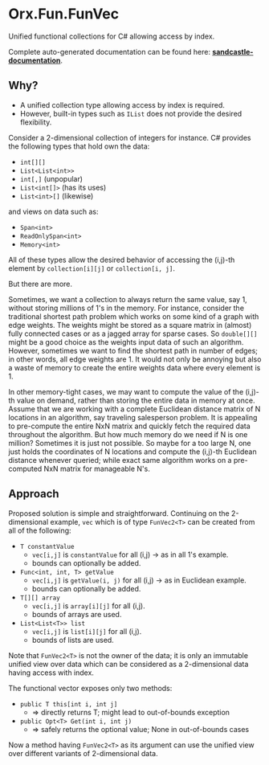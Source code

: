 # Orx.Fun.FunVec

Unified functional collections for C# allowing access by index.

Complete auto-generated documentation can be found here:
**[sandcastle-documentation](https://orxfun.github.io/orx-fun-funvec/index.html)**.

## Why?

* A unified collection type allowing access by index is required.
* However, built-in types such as `IList` does not provide the desired flexibility.

Consider a 2-dimensional collection of integers for instance. C# provides the following types that hold own the data:

* `int[][]`
* `List<List<int>>`
* `int[,]` (unpopular)
* `List<int[]>` (has its uses)
* `List<int>[]` (likewise)

and views on data such as:

* `Span<int>`
* `ReadOnlySpan<int>`
* `Memory<int>`


All of these types allow the desired behavior of accessing the (i,j)-th element by `collection[i][j]` or `collection[i, j]`.

But there are more.

Sometimes, we want a collection to always return the same value, say 1, without storing millions of 1's in the memory. For instance, consider the traditional shortest path problem which works on some kind of a graph with edge weights. The weights might be stored as a square matrix in (almost) fully connected cases or as a jagged array for sparse cases. So `double[][]` might be a good choice as the weights input data of such an algorithm. However, sometimes we want to find the shortest path in number of edges; in other words, all edge weights are 1. It would not only be annoying but also a waste of memory to create the entire weights data where every element is 1.

In other memory-tight cases, we may want to compute the value of the (i,j)-th value on demand, rather than storing the entire data in memory at once. Assume that we are working with a complete Euclidean distance matrix of N locations in an algorithm, say traveling salesperson problem. It is appealing to pre-compute the entire NxN matrix and quickly fetch the required data throughout the algorithm. But how much memory do we need if N is one million? Sometimes it is just not possible. So maybe for a too large N, one just holds the coordinates of N locations and compute the (i,j)-th Euclidean distance whenever queried; while exact same algorithm works on a pre-computed NxN matrix for manageable N's.

## Approach

Proposed solution is simple and straightforward. Continuing on the 2-dimensional example, `vec` which is of type `FunVec2<T>` can be created from all of the following:

* `T constantValue`
    * `vec[i,j]` is `constantValue` for all (i,j) -> as in all 1's example.
    * bounds can optionally be added.
* `Func<int, int, T> getValue`
    * `vec[i,j]` is `getValue(i, j)` for all (i,j) -> as in Euclidean example.
    * bounds can optionally be added.
* `T[][] array`
    * `vec[i,j]` is `array[i][j]` for all (i,j).
    * bounds of arrays are used.
* `List<List<T>> list`
	* `vec[i,j]` is `list[i][j]` for all (i,j).
    * bounds of lists are used. 

Note that `FunVec2<T>` is not the owner of the data; it is only an immutable unified view over data which can be considered as a 2-dimensional data having access with index.

The functional vector exposes only two methods:

* `public T this[int i, int j]`
    * => directly returns T; might lead to out-of-bounds exception
* `public Opt<T> Get(int i, int j)`
    * => safely returns the optional value; None in out-of-bounds cases

Now a method having `FunVec2<T>` as its argument can use the unified view over different variants of 2-dimensional data.
